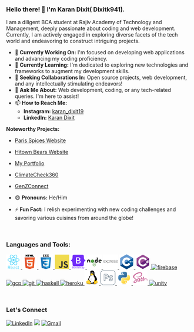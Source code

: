 
### Hello there! 👋 I'm Karan Dixit( Dixitk941).

I am a diligent BCA student at Rajiv Academy of Technology and Management, deeply passionate about coding and web development. Currently, I am actively engaged in exploring diverse facets of the tech world and endeavoring to construct intriguing projects.

- 🔭 **Currently Working On:** I'm focused on developing web applications and advancing my coding proficiency.
- 🌱 **Currently Learning:** I'm dedicated to exploring new technologies and frameworks to augment my development skills.
- 👯 **Seeking Collaborations In:** Open source projects, web development, and any intellectually stimulating endeavors!
- 💬 **Ask Me About:** Web development, coding, or any tech-related queries. I'm here to assist!
- 📫 **How to Reach Me:** 
  - **Instagram:** [karan_dixit19](https://www.instagram.com/karan_dixit19/)
  - **LinkedIn:** [Karan Dixit](https://www.linkedin.com/in/karan-dixit-7223a628a/)
  
**Noteworthy Projects:**
- [Paris Spices Website](https://www.parisspices.com)
- [Hitown Bears Website](https://hitownbears.live)
- [My Portfolio](https://dixitk941.github.io/myportfolio/)
- [ClimateCheck360](https://climatecheck360.vercel.app)
- [GenZConnect](https://genzconnect.vercel.app)

- 😄 **Pronouns:** He/Him
- ⚡ **Fun Fact:** I relish experimenting with new coding challenges and savoring various cuisines from around the globe!

  &nbsp;

<h3 align="left">Languages and Tools:</h3>
<p align="left">  <a href="https://reactjs.org/" target="_blank"> <img src="https://raw.githubusercontent.com/devicons/devicon/master/icons/react/react-original-wordmark.svg" alt="react" width="40" height="40"/> </a> <a href="https://www.w3.org/html/" target="_blank"> <img src="https://raw.githubusercontent.com/devicons/devicon/master/icons/html5/html5-original-wordmark.svg" alt="html5" width="40" height="40"/> </a> <a href="https://www.w3schools.com/css/" target="_blank"> <img src="https://raw.githubusercontent.com/devicons/devicon/master/icons/css3/css3-original-wordmark.svg" alt="css3" width="40" height="40"/> </a> <a href="https://developer.mozilla.org/en-US/docs/Web/JavaScript" target="_blank"> <img src="https://raw.githubusercontent.com/devicons/devicon/master/icons/javascript/javascript-original.svg" alt="javascript" width="40" height="40"/> </a> <a href="https://getbootstrap.com" target="_blank"> <img src="https://raw.githubusercontent.com/devicons/devicon/master/icons/bootstrap/bootstrap-plain-wordmark.svg" alt="bootstrap" width="40" height="40"/> </a> <a href="https://nodejs.org" target="_blank"> <img src="https://raw.githubusercontent.com/devicons/devicon/master/icons/nodejs/nodejs-original-wordmark.svg" alt="nodejs" width="40" height="40"/> </a> <a href="https://expressjs.com" target="_blank"> <img src="https://raw.githubusercontent.com/devicons/devicon/master/icons/express/express-original-wordmark.svg" alt="express" width="40" height="40"/> </a> <a href="https://www.w3schools.com/cpp/" target="_blank"> <img src="https://raw.githubusercontent.com/devicons/devicon/master/icons/cplusplus/cplusplus-original.svg" alt="cplusplus" width="40" height="40"/> </a> <a href="https://www.w3schools.com/cs/" target="_blank"> <img src="https://raw.githubusercontent.com/devicons/devicon/master/icons/csharp/csharp-original.svg" alt="csharp" width="40" height="40"/> </a> <a href="https://firebase.google.com/" target="_blank"> <img src="https://www.vectorlogo.zone/logos/firebase/firebase-icon.svg" alt="firebase" width="40" height="40"/> </a> <a href="https://cloud.google.com" target="_blank"> <img src="https://www.vectorlogo.zone/logos/google_cloud/google_cloud-icon.svg" alt="gcp" width="40" height="40"/> </a> <a href="https://git-scm.com/" target="_blank"> <img src="https://www.vectorlogo.zone/logos/git-scm/git-scm-icon.svg" alt="git" width="40" height="40"/> </a> <a href="https://www.haskell.org/" target="_blank"> <img src="https://upload.wikimedia.org/wikipedia/commons/1/1c/Haskell-Logo.svg" alt="haskell" width="40" height="40"/> </a> <a href="https://heroku.com" target="_blank"> <img src="https://www.vectorlogo.zone/logos/heroku/heroku-icon.svg" alt="heroku" width="40" height="40"/> </a> <a href="https://www.linux.org/" target="_blank"> <img src="https://raw.githubusercontent.com/devicons/devicon/master/icons/linux/linux-original.svg" alt="linux" width="40" height="40"/> </a> <a href="https://www.photoshop.com/en" target="_blank"> <img src="https://raw.githubusercontent.com/devicons/devicon/master/icons/photoshop/photoshop-line.svg" alt="photoshop" width="40" height="40"/> </a> <a href="https://www.python.org" target="_blank"> <img src="https://raw.githubusercontent.com/devicons/devicon/master/icons/python/python-original.svg" alt="python" width="40" height="40"/> </a>  <a href="https://sass-lang.com" target="_blank"> <img src="https://raw.githubusercontent.com/devicons/devicon/master/icons/sass/sass-original.svg" alt="sass" width="40" height="40"/> </a> <a href="https://unity.com/" target="_blank"> <img src="https://www.vectorlogo.zone/logos/unity3d/unity3d-icon.svg" alt="unity" width="40" height="40"/> </a> </p>

&nbsp;


<h3>Let's Connect</h3> 

<div>
<a  href="https://www.linkedin.com/in/karan-dixit-7223a628a/" target="_blank" rel="noreferrer noopener"><img alt="LinkedIn" src="https://img.shields.io/badge/linkedin%20-%230077B5.svg?&style=for-the-badge&logo=linkedin&logoColor=white" /></a>  
<a href="https://twitter.com/dixitk941" target="_blank" rel="noreferrer noopener"><img src="https://img.shields.io/badge/twitter-%2300acee.svg?&style=for-the-badge&logo=twitter&logoColor=white&alt=twitter" /></a>
<a href="mailto:mail.dixitk941@gmail.com" target="_blank" rel="noreferrer noopener"><img  alt="Gmail" src="https://img.shields.io/badge/Gmail-D14836?style=for-the-badge&logo=gmail&logoColor=white" /></a> 
</div>


